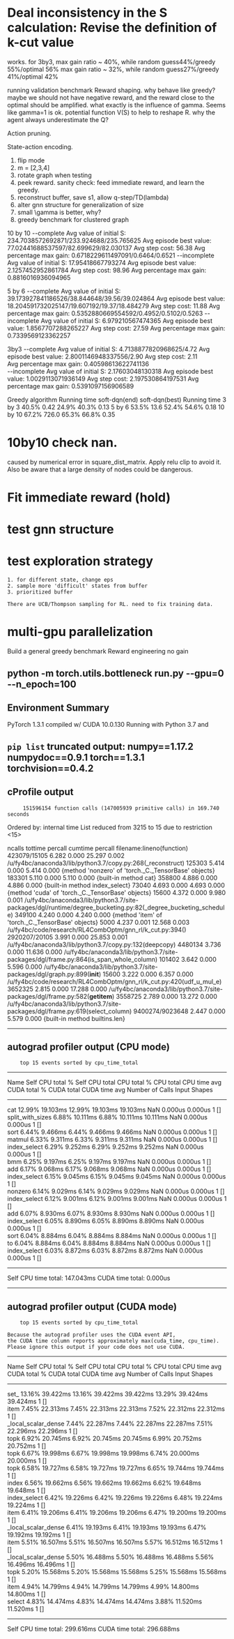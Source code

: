 # Deal inconsistency in the S calculation: Revise the definition of k-cut value
works. for 3by3, max gain ratio ~ 40%, while random guess44%/greedy 55%/optimal 56%
                 max gain ratio ~ 32%, while random guess27%/greedy 41%/optimal 42%

running validation benchmark
Reward shaping.
why behave like greedy? maybe we should not have negative reward,
and the reward close to the optimal should be amplified.
what exactly is the influence of gamma. Seems like gamma=1 is ok. 
potential function V(S) to help to reshape R. why the agent always underestimate the Q?

Action pruning.

State-action encoding.
 

1. flip mode
2. m = [2,3,4]
3. rotate graph when testing
4. peek reward. sanity check: feed immediate reward, and learn the greedy. 
5. reconstruct buffer, save s1, allow q-step/TD(lambda)
6. alter gnn structure for generalization of size
7. small \gamma is better, why?
8. greedy benchmark for clustered graph


10 by 10 
--complete
Avg value of initial S: 234.7038572692871/233.924688/235.765625
Avg episode best value: 77.02441688537597/82.699629/82.030137
Avg step cost: 56.38
Avg percentage max gain: 0.6718229611497091/0.6464/0.6521
--incomplete
Avg value of initial S: 17.95418667793274
Avg episode best value: 2.1257452952861784
Avg step cost: 98.96
Avg percentage max gain: 0.8816016936094965

5 by 6 
--complete
Avg value of initial S: 39.173927841186526/38.844648/39.56/39.024864
Avg episode best value: 18.204591732025147/19.607192/19.37/18.484279
Avg step cost: 11.88
Avg percentage max gain: 0.5352880669554592/0.4952/0.5102/0.5263
--incomplete
Avg value of initial S: 6.979210567474365
Avg episode best value: 1.8567707288265227
Avg step cost: 27.59
Avg percentage max gain: 0.7339569123362257

3by3
--complete
Avg value of initial S: 4.7138877820968625/4.72
Avg episode best value: 2.8001146948337556/2.90
Avg step cost: 2.11                                                                                                                                                          
Avg percentage max gain: 0.40598613622741136     
--incomplete
Avg value of  initial S: 2.17603048130318
Avg episode best value: 1.0029113071936149
Avg step cost: 2.197530864197531
Avg percentage max gain: 0.5391097156906589
 



Greedy algorithm
Running time
soft-dqn(end)
soft-dqn(best)
Running time
3 by 3
40.5%
0.42
24.9%
40.3%
0.13
5 by 6
53.5%
13.6
52.4%
54.6%
0.18
10 by 10
67.2%
726.0
65.3%
66.8%
0.35


# 10by10 check nan. 
caused by numerical error in square_dist_matrix. Apply relu clip to avoid it. 
Also be aware that a large density of nodes could be dangerous.

# Fit immediate reward (hold)
# test gnn structure



# test exploration strategy
    1. for different state, change eps
    2. sample more 'difficult' states from buffer
    3. prioritized buffer
    
    There are UCB/Thompson sampling for RL. need to fix training data.

# multi-gpu parallelization


Build a general greedy benchmark 
Reward engineering no gain

python -m torch.utils.bottleneck run.py --gpu=0 --n_epoch=100
--------------------------------------------------------------------------------
  Environment Summary
--------------------------------------------------------------------------------
PyTorch 1.3.1 compiled w/ CUDA 10.0.130
Running with Python 3.7 and 

`pip list` truncated output:
numpy==1.17.2
numpydoc==0.9.1
torch==1.3.1
torchvision==0.4.2
--------------------------------------------------------------------------------
  cProfile output
--------------------------------------------------------------------------------
         151596154 function calls (147005939 primitive calls) in 169.740 seconds

   Ordered by: internal time
   List reduced from 3215 to 15 due to restriction <15>

   ncalls  tottime  percall  cumtime  percall filename:lineno(function)
423079/15105    6.282    0.000   25.297    0.002 /u/fy4bc/anaconda3/lib/python3.7/copy.py:268(_reconstruct)
   125303    5.414    0.000    5.414    0.000 {method 'nonzero' of 'torch._C._TensorBase' objects}
   183301    5.110    0.000    5.110    0.000 {built-in method cat}
   358800    4.886    0.000    4.886    0.000 {built-in method index_select}
    73040    4.693    0.000    4.693    0.000 {method 'cuda' of 'torch._C._TensorBase' objects}
    15600    4.372    0.000    9.980    0.001 /u/fy4bc/anaconda3/lib/python3.7/site-packages/dgl/runtime/degree_bucketing.py:82(_degree_bucketing_schedule)
   349100    4.240    0.000    4.240    0.000 {method 'item' of 'torch._C._TensorBase' objects}
     5000    4.237    0.001   12.568    0.003 /u/fy4bc/code/research/RL4CombOptm/gnn_rl/k_cut.py:394(<listcomp>)
2920207/20105    3.991    0.000   25.853    0.001 /u/fy4bc/anaconda3/lib/python3.7/copy.py:132(deepcopy)
  4480134    3.736    0.000   11.636    0.000 /u/fy4bc/anaconda3/lib/python3.7/site-packages/dgl/frame.py:864(is_span_whole_column)
   101402    3.642    0.000    5.596    0.000 /u/fy4bc/anaconda3/lib/python3.7/site-packages/dgl/graph.py:899(__init__)
    15600    3.222    0.000    6.357    0.000 /u/fy4bc/code/research/RL4CombOptm/gnn_rl/k_cut.py:420(udf_u_mul_e)
  3652325    2.815    0.000   17.288    0.000 /u/fy4bc/anaconda3/lib/python3.7/site-packages/dgl/frame.py:582(__getitem__)
  3558725    2.789    0.000   13.272    0.000 /u/fy4bc/anaconda3/lib/python3.7/site-packages/dgl/frame.py:619(select_column)
9400274/9023648    2.447    0.000    5.579    0.000 {built-in method builtins.len}


--------------------------------------------------------------------------------
  autograd profiler output (CPU mode)
--------------------------------------------------------------------------------
        top 15 events sorted by cpu_time_total

--------------------  ---------------  ---------------  ---------------  ---------------  ---------------  ---------------  ---------------  ---------------  ---------------  -----------------------------------  
Name                  Self CPU total %  Self CPU total   CPU total %      CPU total        CPU time avg     CUDA total %     CUDA total       CUDA time avg    Number of Calls  Input Shapes                         
--------------------  ---------------  ---------------  ---------------  ---------------  ---------------  ---------------  ---------------  ---------------  ---------------  -----------------------------------  
cat                   12.99%           19.103ms         12.99%           19.103ms         19.103ms         NaN              0.000us          0.000us          1                []                                   
split_with_sizes      6.88%            10.111ms         6.88%            10.111ms         10.111ms         NaN              0.000us          0.000us          1                []                                   
sort                  6.44%            9.466ms          6.44%            9.466ms          9.466ms          NaN              0.000us          0.000us          1                []                                   
matmul                6.33%            9.311ms          6.33%            9.311ms          9.311ms          NaN              0.000us          0.000us          1                []                                   
index_select          6.29%            9.252ms          6.29%            9.252ms          9.252ms          NaN              0.000us          0.000us          1                []                                   
bmm                   6.25%            9.197ms          6.25%            9.197ms          9.197ms          NaN              0.000us          0.000us          1                []                                   
add                   6.17%            9.068ms          6.17%            9.068ms          9.068ms          NaN              0.000us          0.000us          1                []                                   
index_select          6.15%            9.045ms          6.15%            9.045ms          9.045ms          NaN              0.000us          0.000us          1                []                                   
nonzero               6.14%            9.029ms          6.14%            9.029ms          9.029ms          NaN              0.000us          0.000us          1                []                                   
index_select          6.12%            9.001ms          6.12%            9.001ms          9.001ms          NaN              0.000us          0.000us          1                []                                   
add                   6.07%            8.930ms          6.07%            8.930ms          8.930ms          NaN              0.000us          0.000us          1                []                                   
index_select          6.05%            8.890ms          6.05%            8.890ms          8.890ms          NaN              0.000us          0.000us          1                []                                   
sort                  6.04%            8.884ms          6.04%            8.884ms          8.884ms          NaN              0.000us          0.000us          1                []                                   
to                    6.04%            8.884ms          6.04%            8.884ms          8.884ms          NaN              0.000us          0.000us          1                []                                   
index_select          6.03%            8.872ms          6.03%            8.872ms          8.872ms          NaN              0.000us          0.000us          1                []                                   
--------------------  ---------------  ---------------  ---------------  ---------------  ---------------  ---------------  ---------------  ---------------  ---------------  -----------------------------------  
Self CPU time total: 147.043ms
CUDA time total: 0.000us

--------------------------------------------------------------------------------
  autograd profiler output (CUDA mode)
--------------------------------------------------------------------------------
        top 15 events sorted by cpu_time_total

	Because the autograd profiler uses the CUDA event API,
	the CUDA time column reports approximately max(cuda_time, cpu_time).
	Please ignore this output if your code does not use CUDA.

-----------------------  ---------------  ---------------  ---------------  ---------------  ---------------  ---------------  ---------------  ---------------  ---------------  -----------------------------------  
Name                     Self CPU total %  Self CPU total   CPU total %      CPU total        CPU time avg     CUDA total %     CUDA total       CUDA time avg    Number of Calls  Input Shapes                         
-----------------------  ---------------  ---------------  ---------------  ---------------  ---------------  ---------------  ---------------  ---------------  ---------------  -----------------------------------  
set_                     13.16%           39.422ms         13.16%           39.422ms         39.422ms         13.29%           39.424ms         39.424ms         1                []                                   
item                     7.45%            22.313ms         7.45%            22.313ms         22.313ms         7.52%            22.312ms         22.312ms         1                []                                   
_local_scalar_dense      7.44%            22.287ms         7.44%            22.287ms         22.287ms         7.51%            22.296ms         22.296ms         1                []                                   
topk                     6.92%            20.745ms         6.92%            20.745ms         20.745ms         6.99%            20.752ms         20.752ms         1                []                                   
topk                     6.67%            19.998ms         6.67%            19.998ms         19.998ms         6.74%            20.000ms         20.000ms         1                []                                   
topk                     6.58%            19.727ms         6.58%            19.727ms         19.727ms         6.65%            19.744ms         19.744ms         1                []                                   
index                    6.56%            19.662ms         6.56%            19.662ms         19.662ms         6.62%            19.648ms         19.648ms         1                []                                   
index_select             6.42%            19.226ms         6.42%            19.226ms         19.226ms         6.48%            19.224ms         19.224ms         1                []                                   
item                     6.41%            19.206ms         6.41%            19.206ms         19.206ms         6.47%            19.200ms         19.200ms         1                []                                   
_local_scalar_dense      6.41%            19.193ms         6.41%            19.193ms         19.193ms         6.47%            19.192ms         19.192ms         1                []                                   
item                     5.51%            16.507ms         5.51%            16.507ms         16.507ms         5.57%            16.512ms         16.512ms         1                []                                   
_local_scalar_dense      5.50%            16.488ms         5.50%            16.488ms         16.488ms         5.56%            16.496ms         16.496ms         1                []                                   
topk                     5.20%            15.568ms         5.20%            15.568ms         15.568ms         5.25%            15.568ms         15.568ms         1                []                                   
item                     4.94%            14.799ms         4.94%            14.799ms         14.799ms         4.99%            14.800ms         14.800ms         1                []                                   
select                   4.83%            14.474ms         4.83%            14.474ms         14.474ms         3.88%            11.520ms         11.520ms         1                []                                   
-----------------------  ---------------  ---------------  ---------------  ---------------  ---------------  ---------------  ---------------  ---------------  ---------------  -----------------------------------  
Self CPU time total: 299.616ms
CUDA time total: 296.688ms
